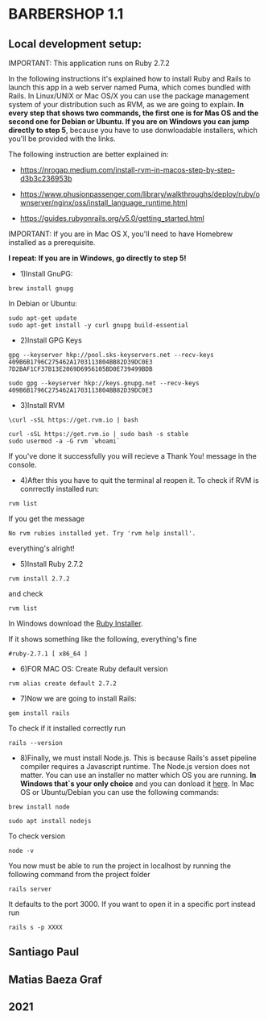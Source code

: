# BARBERSHOP 1.1

## Local development setup:

IMPORTANT: This application runs on Ruby 2.7.2

In the following instructions it's explained how to install Ruby and Rails to launch this app in a web server named Puma, which comes bundled with Rails. In Linux/UNIX or Mac OS/X you can use the package management system of your distribution such as RVM, as we are going to explain. **In every step that shows two commands, the first one is for Mas OS and the second one for Debian or Ubuntu. If you are on Windows you can jump directly to step 5**, because you have to use donwloadable installers, which you'll be provided with the links.

The following instruction are better explained in:

* https://nrogap.medium.com/install-rvm-in-macos-step-by-step-d3b3c236953b

* https://www.phusionpassenger.com/library/walkthroughs/deploy/ruby/ownserver/nginx/oss/install_language_runtime.html

* https://guides.rubyonrails.org/v5.0/getting_started.html

IMPORTANT: If you are in Mac OS X, you'll need to have Homebrew installed as a prerequisite.

**I repeat: If you are in Windows, go directly to step 5!** 

* 1)Install GnuPG:
```
brew install gnupg
```
In Debian or Ubuntu:
```
sudo apt-get update
sudo apt-get install -y curl gnupg build-essential
```

* 2)Install GPG Keys
```
gpg --keyserver hkp://pool.sks-keyservers.net --recv-keys 409B6B1796C275462A1703113804BB82D39DC0E3 7D2BAF1CF37B13E2069D6956105BD0E739499BDB
```
```
sudo gpg --keyserver hkp://keys.gnupg.net --recv-keys 409B6B1796C275462A1703113804BB82D39DC0E3
```

* 3)Install RVM
```
\curl -sSL https://get.rvm.io | bash
```
```
curl -sSL https://get.rvm.io | sudo bash -s stable
sudo usermod -a -G rvm `whoami`
```

If you've done it successfully you will recieve a Thank You! message in the console.

* 4)After this you have to quit the terminal al reopen it. To check if RVM is conrrectly installed run:
```
rvm list
```

If you get the message
```
No rvm rubies installed yet. Try 'rvm help install'.
```

everything's alright!

* 5)Install Ruby 2.7.2
```
rvm install 2.7.2
```

and check 
```
rvm list
```

In Windows download the [Ruby Installer](https://rubyinstaller.org/downloads/).

If it shows something like the following, everything's fine
```
#ruby-2.7.1 [ x86_64 ]
```

* 6)FOR MAC OS: Create Ruby default version

```
rvm alias create default 2.7.2
```

* 7)Now we are going to install Rails:
```
gem install rails
```
To check if it installed correctly run
```
rails --version
```

* 8)Finally, we must install Node.js. This is because Rails's asset pipeline compiler requires a Javascript runtime. The Node.js version does not matter. You can use an installer no matter which OS you are running. **In Windows that´s your only choice** and you can donload it [here](https://nodejs.org/en/download/). In Mac OS or Ubuntu/Debian you can use the following commands:
```
brew install node
```
```
sudo apt install nodejs
```


To check version 
```
node -v
```

You now must be able to run the project in localhost by running the following command from the project folder
```
rails server
```
It defaults to the port 3000. If you want to open it in a specific port instead run
```
rails s -p XXXX
```

## Santiago Paul
## Matias Baeza Graf
## 2021
